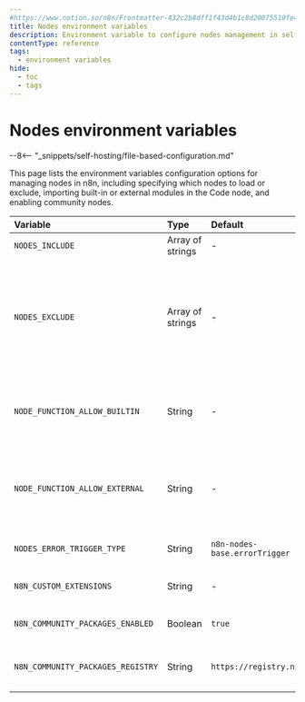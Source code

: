 ```yaml
---
#https://www.notion.so/n8n/Frontmatter-432c2b8dff1f43d4b1c8d20075510fe4
title: Nodes environment variables
description: Environment variable to configure nodes management in self-hosted n8n instance.
contentType: reference
tags:
  - environment variables
hide:
  - toc
  - tags
---
```


# Nodes environment variables

--8<-- "_snippets/self-hosting/file-based-configuration.md"

This page lists the environment variables configuration options for managing nodes in n8n, including specifying which nodes to load or exclude, importing built-in or external modules in the Code node, and enabling community nodes.

| Variable | Type  | Default  | Description |
| :------- | :---- | :------- | :---------- |
| `NODES_INCLUDE` | Array of strings | - | Specify which nodes to load. |
| `NODES_EXCLUDE` | Array of strings | - | Specify which nodes not to load. For example, to block nodes that can be a security risk if users aren't trustworthy: `NODES_EXCLUDE: "[\"n8n-nodes-base.executeCommand\", \"n8n-nodes-base.readwritefile\"]"` |
| `NODE_FUNCTION_ALLOW_BUILTIN` | String | - | Permit users to import specific built-in modules in the Code node. Use * to allow all. n8n disables importing modules by default. |
| `NODE_FUNCTION_ALLOW_EXTERNAL` | String | - | Permit users to import specific external modules (from `n8n/node_modules`) in the Code node. n8n disables importing modules by default. |
| `NODES_ERROR_TRIGGER_TYPE` | String | `n8n-nodes-base.errorTrigger` | Specify which node type to use as Error Trigger. |
| `N8N_CUSTOM_EXTENSIONS` | String | - | Specify the path to directories containing your custom nodes. |
| `N8N_COMMUNITY_PACKAGES_ENABLED` | Boolean | `true` | Enables (true) or disables (false) community nodes. |
| `N8N_COMMUNITY_PACKAGES_REGISTRY` | String | `https://registry.npmjs.org` | NPM registry URL to pull community packages from (license required). |
